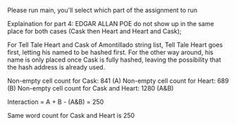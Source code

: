 Please run main, you'll select which part of the assignment to run


Explaination for part 4:
EDGAR ALLAN POE do not show up in the same place for both cases (Cask then Heart and Heart and Cask);

For Tell Tale Heart and Cask of Amontillado string list, Tell Tale Heart goes first, letting his named to be hashed first.
For the other way around, his name is only placed once Cask is fully hashed, leaving the possibility that 
the hash address is already used. 


Non-empty cell count for Cask: 841 (A)
Non-empty cell count for Heart: 689 (B)
Non-empty cell count for Cask and Heart: 1280 (A&B)

Interaction = A + B - (A&B) = 250

Same word count for Cask and Heart is 250





